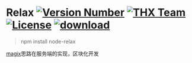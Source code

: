 # Relax [![Version Number](https://img.shields.io/npm/v/node-relax.svg)](https://github.com/thx/node-relax/ "Version Number") [![THX Team](https://img.shields.io/badge/team-THX-green.svg)](https://thx.github.io/ "THX Team") [![License](https://img.shields.io/badge/license-MIT-orange.svg)](https://opensource.org/licenses/MIT "License") [![download](https://img.shields.io/npm/dm/node-relax.svg)](https://www.npmjs.com/package/node-relax "Downloads")

> npm install node-relax

[magix](https://thx.github.io/magix)思路在服务端的实现，区块化开发
